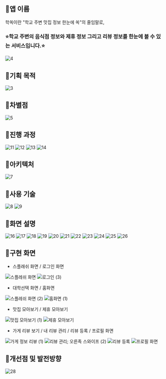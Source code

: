 ## 🧷앱 이름
학쏙이란 "학교 주변 맛집 정보 한눈에 쏙"​의 줄임말로,
### ⭐학교 주변의 음식점 정보와 제휴 정보 그리고 리뷰 정보를 한눈에 볼 수 있는 서비스입니다.⭐

![4](https://github.com/khee2/new-mobilesw/assets/124848492/014a2d2d-6473-4aab-901e-baba73e6f4f4)

## 🧷기획 목적 
![3](https://github.com/khee2/new-mobilesw/assets/124848492/2f747a88-fa50-4d71-9ec2-e64ab72d44cc)

## 🧷차별점
![5](https://github.com/khee2/new-mobilesw/assets/124848492/6c8086d6-c598-482a-b500-e33423d61d51)

## 🧷진행 과정
![11](https://github.com/khee2/new-mobilesw/assets/124848492/0dc3f708-510d-4389-a38c-e08369397291)
![12](https://github.com/khee2/new-mobilesw/assets/124848492/7b16667d-2f9c-4063-96be-0ca05241caca)
![13](https://github.com/khee2/new-mobilesw/assets/124848492/4941e4ee-94fc-4f78-88d1-a8d33c2585ce)
![14](https://github.com/khee2/new-mobilesw/assets/124848492/d594b838-f4fd-4247-911f-cf2895e07ad9)


## 🧷아키텍처
![7](https://github.com/khee2/new-mobilesw/assets/124848492/e1faa5bf-09bb-4f57-811b-f28ca005f129)

## 🧷사용 기술 
![8](https://github.com/khee2/new-mobilesw/assets/124848492/93e511ae-0d62-4bb7-a196-60fc81e3345d)
![9](https://github.com/khee2/new-mobilesw/assets/124848492/e3c5077c-bdda-4c4d-9b9c-a8f0f7dc8f6b)


## 🧷화면 설명
![16](https://github.com/khee2/new-mobilesw/assets/124848492/7dd0c0b9-393d-4c33-89d1-85535d850ae5)
![17](https://github.com/khee2/new-mobilesw/assets/124848492/510ee7ad-60f4-4a2c-a068-80461602c319)
![18](https://github.com/khee2/new-mobilesw/assets/124848492/ef3e93fd-7b78-4d68-a7f2-e26b49ab9498)
![19](https://github.com/khee2/new-mobilesw/assets/124848492/111d63f8-9e61-43a8-84d4-262fe1aa7c21)
![20](https://github.com/khee2/new-mobilesw/assets/124848492/f7768902-8fdd-4940-a3b2-2bb76b7e49d3)
![21](https://github.com/khee2/new-mobilesw/assets/124848492/fd7a5dbb-7ed1-462b-a31f-ccedb758dad6)
![22](https://github.com/khee2/new-mobilesw/assets/124848492/c34b481c-3072-465f-af74-363cba6d9ea6)
![23](https://github.com/khee2/new-mobilesw/assets/124848492/e6b24795-d4ca-4798-a18a-e09ddd13a065)
![24](https://github.com/khee2/new-mobilesw/assets/124848492/5b20b357-83c7-41f3-af6e-5f579694bcfb)
![25](https://github.com/khee2/new-mobilesw/assets/124848492/f4a7e735-b9f5-4a78-b168-3e7f6eab0d57)
![26](https://github.com/khee2/new-mobilesw/assets/124848492/d1c3c831-339c-4e80-9854-5babef31c8da)


## 🧷구현 화면 
- 스플래쉬 화면 / 로그인 화면
  
![스플레쉬 화면](https://github.com/khee2/new-mobilesw/assets/124848492/525e41cc-b3a3-44da-a5db-5c65b7f65a9e)
![로그인 (3)](https://github.com/khee2/new-mobilesw/assets/124848492/8c376ae3-3e33-4777-98db-31955059ac20)

- 대학선택 화면 / 홈화면
  
![스플레쉬 화면 (2)](https://github.com/khee2/new-mobilesw/assets/124848492/3eca33ca-a279-4e3b-8069-2304e3a8fba3)
![홈화면 (1)](https://github.com/khee2/new-mobilesw/assets/124848492/7a916dbb-b484-4792-830a-3587d43c0c3e)

- 맛집 모아보기 / 제휴 모아보기
  
![맛집 모아보기 (1)](https://github.com/khee2/new-mobilesw/assets/124848492/a140d955-0fe2-446c-b9c1-0a6f0c517575)
![제휴 모아보기](https://github.com/khee2/new-mobilesw/assets/124848492/128ee537-6428-499f-af3b-1ecb4dcb3709)

- 가게 리뷰 보기 / 내 리뷰 관리 / 리뷰 등록 / 프로필 화면
  
![가게 정보   리뷰 (1)](https://github.com/khee2/new-mobilesw/assets/124848492/326e8977-8efa-4a61-af7e-a299a4836778)
![리뷰 관리; 오른족 스와이프 (2)](https://github.com/khee2/new-mobilesw/assets/124848492/1f0669b7-32e5-45ce-af97-5b65a7cede0c)
![리뷰 등록](https://github.com/khee2/new-mobilesw/assets/124848492/695930c1-6ded-4726-a4e5-7ade238dc105)
![프로필 화면](https://github.com/khee2/new-mobilesw/assets/124848492/29176f95-5d3b-41cf-a7b0-13e5d3b8b790)
  

## 🧷개선점 및 발전방향
![28](https://github.com/khee2/new-mobilesw/assets/124848492/21db0386-4520-447d-a450-f1e0ad682ca3)
